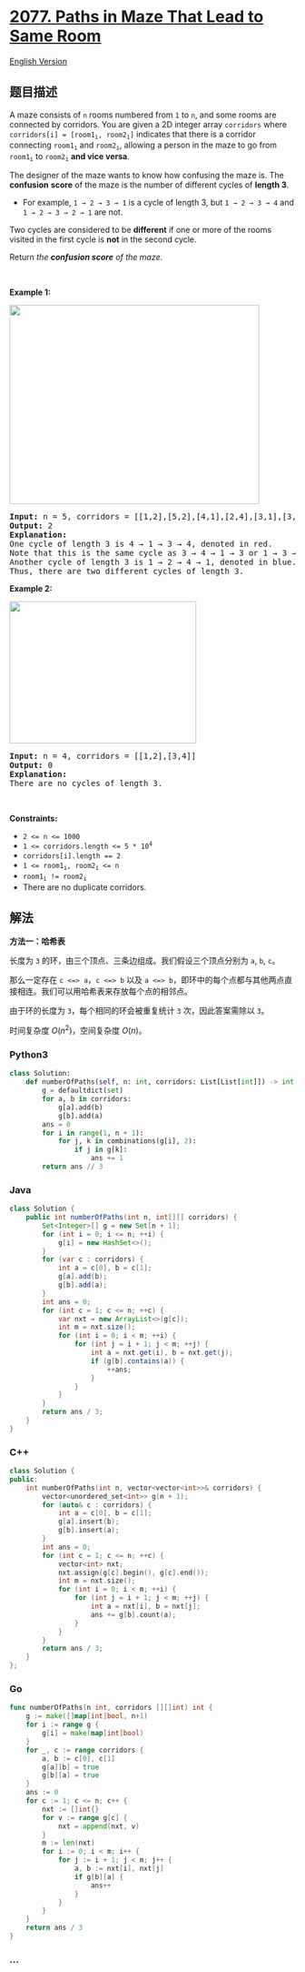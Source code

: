 # [2077. Paths in Maze That Lead to Same Room](https://leetcode.cn/problems/paths-in-maze-that-lead-to-same-room)

[English Version](/solution/2000-2099/2077.Paths%20in%20Maze%20That%20Lead%20to%20Same%20Room/README_EN.md)

## 题目描述

<!-- 这里写题目描述 -->

<p>A maze consists of <code>n</code> rooms numbered from <code>1</code> to <code>n</code>, and some rooms are connected by corridors. You are given a 2D integer array <code>corridors</code> where <code>corridors[i] = [room1<sub>i</sub>, room2<sub>i</sub>]</code> indicates that there is a corridor connecting <code>room1<sub>i</sub></code> and <code>room2<sub>i</sub></code>, allowing a person in the maze to go from <code>room1<sub>i</sub></code> to <code>room2<sub>i</sub></code> <strong>and vice versa</strong>.</p>

<p>The designer of the maze wants to know how confusing the maze is. The <strong>confusion</strong> <strong>score</strong> of the maze is the number of different cycles of <strong>length 3</strong>.</p>

<ul>
	<li>For example, <code>1 &rarr; 2 &rarr; 3 &rarr; 1</code> is a cycle of length 3, but <code>1 &rarr; 2 &rarr; 3 &rarr; 4</code> and <code>1 &rarr; 2 &rarr; 3 &rarr; 2 &rarr; 1</code> are not.</li>
</ul>

<p>Two cycles are considered to be <strong>different</strong> if one or more of the rooms visited in the first cycle is <strong>not</strong> in the second cycle.</p>

<p>Return <em>the</em> <em><strong>confusion</strong><strong> score</strong> of the maze.</em></p>

<p>&nbsp;</p>
<p><strong class="example">Example 1:</strong></p>
<img src="https://fastly.jsdelivr.net/gh/doocs/leetcode@main/solution/2000-2099/2077.Paths%20in%20Maze%20That%20Lead%20to%20Same%20Room/images/image-20211114164827-1.png" style="width: 440px; height: 350px;" />
<pre>
<strong>Input:</strong> n = 5, corridors = [[1,2],[5,2],[4,1],[2,4],[3,1],[3,4]]
<strong>Output:</strong> 2
<strong>Explanation:</strong>
One cycle of length 3 is 4 &rarr; 1 &rarr; 3 &rarr; 4, denoted in red.
Note that this is the same cycle as 3 &rarr; 4 &rarr; 1 &rarr; 3 or 1 &rarr; 3 &rarr; 4 &rarr; 1 because the rooms are the same.
Another cycle of length 3 is 1 &rarr; 2 &rarr; 4 &rarr; 1, denoted in blue.
Thus, there are two different cycles of length 3.
</pre>

<p><strong class="example">Example 2:</strong></p>
<img src="https://fastly.jsdelivr.net/gh/doocs/leetcode@main/solution/2000-2099/2077.Paths%20in%20Maze%20That%20Lead%20to%20Same%20Room/images/image-20211114164851-2.png" style="width: 329px; height: 250px;" />
<pre>
<strong>Input:</strong> n = 4, corridors = [[1,2],[3,4]]
<strong>Output:</strong> 0
<strong>Explanation:</strong>
There are no cycles of length 3.
</pre>

<p>&nbsp;</p>
<p><strong>Constraints:</strong></p>

<ul>
	<li><code>2 &lt;= n &lt;= 1000</code></li>
	<li><code>1 &lt;= corridors.length &lt;= 5 * 10<sup>4</sup></code></li>
	<li><code>corridors[i].length == 2</code></li>
	<li><code>1 &lt;= room1<sub>i</sub>, room2<sub>i</sub> &lt;= n</code></li>
	<li><code>room1<sub>i</sub> != room2<sub>i</sub></code></li>
	<li>There are no duplicate corridors.</li>
</ul>

## 解法

<!-- 这里可写通用的实现逻辑 -->

**方法一：哈希表**

长度为 `3` 的环，由三个顶点、三条边组成。我们假设三个顶点分别为 `a`, `b`, `c`。

那么一定存在 `c <=> a`，`c <=> b` 以及 `a <=> b`，即环中的每个点都与其他两点直接相连。我们可以用哈希表来存放每个点的相邻点。

由于环的长度为 `3`，每个相同的环会被重复统计 `3` 次，因此答案需除以 `3`。

时间复杂度 $O(n^2)$，空间复杂度 $O(n)$。

<!-- tabs:start -->

### **Python3**

<!-- 这里可写当前语言的特殊实现逻辑 -->

```python
class Solution:
    def numberOfPaths(self, n: int, corridors: List[List[int]]) -> int:
        g = defaultdict(set)
        for a, b in corridors:
            g[a].add(b)
            g[b].add(a)
        ans = 0
        for i in range(1, n + 1):
            for j, k in combinations(g[i], 2):
                if j in g[k]:
                    ans += 1
        return ans // 3
```

### **Java**

<!-- 这里可写当前语言的特殊实现逻辑 -->

```java
class Solution {
    public int numberOfPaths(int n, int[][] corridors) {
        Set<Integer>[] g = new Set[n + 1];
        for (int i = 0; i <= n; ++i) {
            g[i] = new HashSet<>();
        }
        for (var c : corridors) {
            int a = c[0], b = c[1];
            g[a].add(b);
            g[b].add(a);
        }
        int ans = 0;
        for (int c = 1; c <= n; ++c) {
            var nxt = new ArrayList<>(g[c]);
            int m = nxt.size();
            for (int i = 0; i < m; ++i) {
                for (int j = i + 1; j < m; ++j) {
                    int a = nxt.get(i), b = nxt.get(j);
                    if (g[b].contains(a)) {
                        ++ans;
                    }
                }
            }
        }
        return ans / 3;
    }
}
```

### **C++**

```cpp
class Solution {
public:
    int numberOfPaths(int n, vector<vector<int>>& corridors) {
        vector<unordered_set<int>> g(n + 1);
        for (auto& c : corridors) {
            int a = c[0], b = c[1];
            g[a].insert(b);
            g[b].insert(a);
        }
        int ans = 0;
        for (int c = 1; c <= n; ++c) {
            vector<int> nxt;
            nxt.assign(g[c].begin(), g[c].end());
            int m = nxt.size();
            for (int i = 0; i < m; ++i) {
                for (int j = i + 1; j < m; ++j) {
                    int a = nxt[i], b = nxt[j];
                    ans += g[b].count(a);
                }
            }
        }
        return ans / 3;
    }
};
```

### **Go**

```go
func numberOfPaths(n int, corridors [][]int) int {
	g := make([]map[int]bool, n+1)
	for i := range g {
		g[i] = make(map[int]bool)
	}
	for _, c := range corridors {
		a, b := c[0], c[1]
		g[a][b] = true
		g[b][a] = true
	}
	ans := 0
	for c := 1; c <= n; c++ {
		nxt := []int{}
		for v := range g[c] {
			nxt = append(nxt, v)
		}
		m := len(nxt)
		for i := 0; i < m; i++ {
			for j := i + 1; j < m; j++ {
				a, b := nxt[i], nxt[j]
				if g[b][a] {
					ans++
				}
			}
		}
	}
	return ans / 3
}
```

### **...**

```

```

<!-- tabs:end -->
